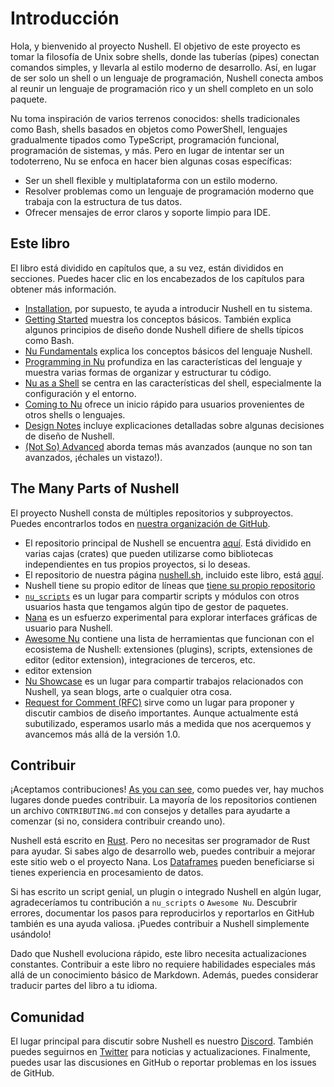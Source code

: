 # Introducción

Hola, y bienvenido al proyecto Nushell.
El objetivo de este proyecto es tomar la filosofía de Unix sobre shells, donde las tuberías (pipes) conectan comandos simples, y llevarla al estilo moderno de desarrollo.
Así, en lugar de ser solo un shell o un lenguaje de programación, Nushell conecta ambos al reunir un lenguaje de programación rico y un shell completo en un solo paquete.

Nu toma inspiración de varios terrenos conocidos: shells tradicionales como Bash, shells basados en objetos como PowerShell, lenguajes gradualmente tipados como TypeScript, programación funcional, programación de sistemas, y más. Pero en lugar de intentar ser un todoterreno, Nu se enfoca en hacer bien algunas cosas específicas:

- Ser un shell flexible y multiplataforma con un estilo moderno.
- Resolver problemas como un lenguaje de programación moderno que trabaja con la estructura de tus datos.
- Ofrecer mensajes de error claros y soporte limpio para IDE.

## Este libro

El libro está dividido en capítulos que, a su vez, están divididos en secciones.
Puedes hacer clic en los encabezados de los capítulos para obtener más información.

- [Installation](installation.md), por supuesto, te ayuda a introducir Nushell en tu sistema.
- [Getting Started](getting_started.md) muestra los conceptos básicos. También explica algunos principios de diseño donde Nushell difiere de shells típicos como Bash.
- [Nu Fundamentals](nu_fundamentals.md) explica los conceptos básicos del lenguaje Nushell.
- [Programming in Nu](programming_in_nu.md) profundiza en las características del lenguaje y muestra varias formas de organizar y estructurar tu código.
- [Nu as a Shell](nu_as_a_shell.md) se centra en las características del shell, especialmente la configuración y el entorno.
- [Coming to Nu](coming_to_nu.md) ofrece un inicio rápido para usuarios provenientes de otros shells o lenguajes.
- [Design Notes](design_notes.md) incluye explicaciones detalladas sobre algunas decisiones de diseño de Nushell.
- [(Not So) Advanced](advanced.md) aborda temas más avanzados (aunque no son tan avanzados, ¡échales un vistazo!).

## The Many Parts of Nushell

El proyecto Nushell consta de múltiples repositorios y subproyectos. Puedes encontrarlos todos en [nuestra organización de GitHub](https://github.com/nushell).

- El repositorio principal de Nushell se encuentra [aquí](https://github.com/nushell/nushell). Está dividido en varias cajas (crates) que pueden utilizarse como bibliotecas independientes en tus propios proyectos, si lo deseas.
- El repositorio de nuestra página [nushell.sh](https://nushell.sh), incluido este libro, está [aquí](https://github.com/nushell/nushell-book).
- Nushell tiene su propio editor de líneas que [tiene su propio repositorio](https://github.com/nushell/reedline)
- [`nu_scripts`](https://github.com/nushell/nu_scripts) es un lugar para compartir scripts y módulos con otros usuarios hasta que tengamos algún tipo de gestor de paquetes.
- [Nana](https://github.com/nushell/nana) es un esfuerzo experimental para explorar interfaces gráficas de usuario para Nushell.
- [Awesome Nu](https://github.com/nushell/awesome-nu) contiene una lista de herramientas que funcionan con el ecosistema de Nushell: extensiones (plugins), scripts, extensiones de editor (editor extension), integraciones de terceros, etc.
- editor extension
- [Nu Showcase](https://github.com/nushell/showcase) es un lugar para compartir trabajos relacionados con Nushell, ya sean blogs, arte o cualquier otra cosa.
- [Request for Comment (RFC)](https://github.com/nushell/rfcs) sirve como un lugar para proponer y discutir cambios de diseño importantes. Aunque actualmente está subutilizado, esperamos usarlo más a medida que nos acerquemos y avancemos más allá de la versión 1.0.

## Contribuir

¡Aceptamos contribuciones!
[As you can see](#the-many-parts-of-nushell), como puedes ver, hay muchos lugares donde puedes contribuir.
La mayoría de los repositorios contienen un archivo `CONTRIBUTING.md` con consejos y detalles para ayudarte a comenzar (si no, considera contribuir creando uno).

Nushell está escrito en [Rust](https://www.rust-lang.org).
Pero no necesitas ser programador de Rust para ayudar.
Si sabes algo de desarrollo web, puedes contribuir a mejorar este sitio web o el proyecto Nana. 
Los [Dataframes](dataframes.md) pueden beneficiarse si tienes experiencia en procesamiento de datos.

Si has escrito un script genial, un plugin o integrado Nushell en algún lugar, agradeceríamos tu contribución a `nu_scripts` o `Awesome Nu`. 
Descubrir errores, documentar los pasos para reproducirlos y reportarlos en GitHub también es una ayuda valiosa.
¡Puedes contribuir a Nushell simplemente usándolo!

Dado que Nushell evoluciona rápido, este libro necesita actualizaciones constantes.
Contribuir a este libro no requiere habilidades especiales más allá de un conocimiento básico de Markdown.
Además, puedes considerar traducir partes del libro a tu idioma.

## Comunidad

El lugar principal para discutir sobre Nushell es nuestro [Discord](https://discord.com/invite/NtAbbGn).
También puedes seguirnos en [Twitter](https://twitter.com/nu_shell) para noticias y actualizaciones.
Finalmente, puedes usar las discusiones en GitHub o reportar problemas en los issues de GitHub.
